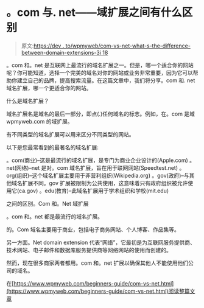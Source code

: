 # 。com 与. net——域扩展之间有什么区别

> 原文:[https://dev . to/wpmyweb/com-vs-net-what-s-the-difference-between-domain-extensions-3i 18](https://dev.to/wpmyweb/com-vs-net-what-s-the-difference-between-domain-extensions-3i18)

。com 和。net 是互联网上最流行的域名扩展之一。但是，哪一个适合你的网站呢？你可能知道，选择一个完美的域名对你的网站或业务非常重要，因为它可以帮助你建立自己的品牌，提高搜索流量。在这篇文章中，我们将分享。com 和. net 域名扩展，哪一个更适合你的网站。

什么是域名扩展？

域名扩展名是域名的最后一部分，即点(.)任何域名的标志。例如，在。com 是域 wpmyweb.com 的域扩展。

有不同类型的域名扩展可以用来区分不同类型的网站。

以下是您最常看到的最著名的域名扩展:

。com(商业)–这是最流行的域名扩展，是专门为商业企业设计的(Apple.com)
。net(网络)–net 是对。com 域名扩展，旨在用于联网网站(Speedtest.net)
。org(组织)–这个域名扩展主要用于非营利组织(Wikipedia.org)
。gov(政府)–与其他域名扩展不同。gov 扩展被限制为公共使用，这意味着只有政府组织被允许使用它(ca.gov)
。edu(教育)–此域名扩展用于学术组织和学校(mit.edu)

之间的区别。Com 和。Net 域扩展

。com 和。net 都是最流行的域名扩展。

的。Com 域名主要用于商业，包括电子商务网站、个人博客、作品集等。

另一方面。Net domain extension 代表“网络”，它最初是为互联网服务提供商、技术网站、电子邮件和数据库服务提供商等网络网站的使用而创建的。

然而，现在很多商家两者都用。com 和。net 扩展以确保其他人不能使用他们公司的域名。

在[https://www.wpmyweb.com/beginners-guide/com-vs-net.html](https://www.wpmyweb.com/beginners-guide/com-vs-net.html)阅读整篇文章
